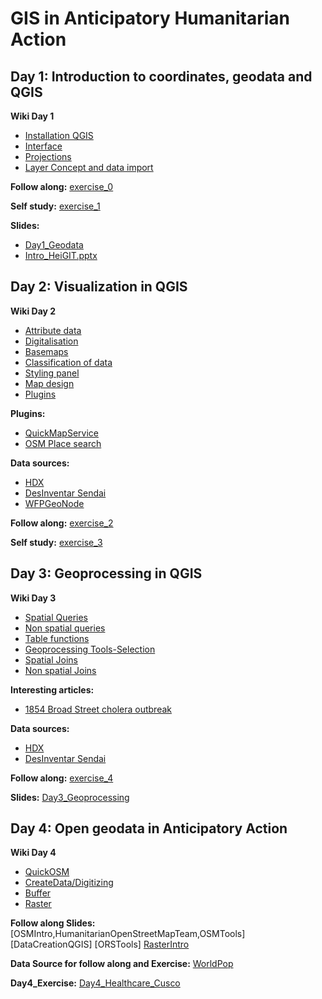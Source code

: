 # GIS in Anticipatory Humanitarian Action

## Day 1: Introduction to coordinates, geodata and QGIS

**Wiki Day 1**

- [Installation QGIS](https://gitlab.com/Alec-SE/gis-in-anticipatory-humanitarian-action/-/wikis/installation-qgis)
- [Interface](https://gitlab.com/Alec-SE/gis-in-anticipatory-humanitarian-action/-/wikis/interface)
- [Projections](https://gitlab.com/Alec-SE/gis-in-anticipatory-humanitarian-action/-/wikis/projections)
- [Layer Concept and data import](https://gitlab.com/Alec-SE/gis-in-anticipatory-humanitarian-action/-/wikis/layer-concept)

**Follow along:** [exercise_0](https://gitlab.com/Alec-SE/gis-in-anticipatory-humanitarian-action/-/tree/main/Exercise_0)

**Self study:** [exercise_1](https://gitlab.com/Alec-SE/gis-in-anticipatory-humanitarian-action/-/tree/main/Exercise_1)

**Slides:** 

- [Day1_Geodata](https://gitlab.com/Alec-SE/gis-in-anticipatory-humanitarian-action/-/blob/main/Day%201_Geodata.pptx)
- [Intro_HeiGIT.pptx](https://gitlab.com/Alec-SE/gis-in-anticipatory-humanitarian-action/-/blob/main/Intro_HeiGIT.pptx)


## Day 2: Visualization in QGIS

**Wiki Day 2**
- [Attribute data](attribute-data)
- [Digitalisation](digitalisation)
- [Basemaps](https://gitlab.com/Alec-SE/gis-in-anticipatory-humanitarian-action/-/wikis/basemaps)
- [Classification of data](https://gitlab.com/Alec-SE/gis-in-anticipatory-humanitarian-action/-/wikis/Classification-of-data)
- [Styling panel](https://gitlab.com/Alec-SE/gis-in-anticipatory-humanitarian-action/-/wikis/Styling-panel)
- [Map design](https://gitlab.com/Alec-SE/gis-in-anticipatory-humanitarian-action/-/wikis/map-design)
- [Plugins](https://gitlab.com/Alec-SE/gis-in-anticipatory-humanitarian-action/-/wikis/Plugins)

**Plugins:**

- [QuickMapService](https://docs.qgis.org/3.16/en/docs/training_manual/qgis_plugins/plugin_examples.html)
- [OSM Place search](http://www.qgistutorials.com/de/docs/downloading_osm_data.html)

**Data sources:**

- [HDX](https://data.humdata.org/)
- [DesInventar Sendai](https://www.desinventar.net/)
- [WFPGeoNode](https://geonode.wfp.org/)


**Follow along:** [exercise_2](https://gitlab.com/Alec-SE/gis-in-anticipatory-humanitarian-action/-/tree/main/Exercise_2)

**Self study:** [exercise_3](https://gitlab.com/Alec-SE/gis-in-anticipatory-humanitarian-action/-/tree/main/Exercise_3)


## Day 3: Geoprocessing in QGIS

**Wiki Day 3**
- [Spatial Queries](https://gitlab.com/Alec-SE/gis-in-anticipatory-humanitarian-action/-/wikis/Spatial-queries)
- [Non spatial queries](https://gitlab.com/Alec-SE/gis-in-anticipatory-humanitarian-action/-/wikis/non-spatial-queries)
- [Table functions](https://gitlab.com/Alec-SE/gis-in-anticipatory-humanitarian-action/-/wikis/table-functions)
- [Geoprocessing Tools-Selection](https://gitlab.com/Alec-SE/gis-in-anticipatory-humanitarian-action/-/wikis/Geoprocessing-tools)
- [Spatial Joins](https://gitlab.com/Alec-SE/gis-in-anticipatory-humanitarian-action/-/wikis/spatial-joins)
- [Non spatial Joins](https://gitlab.com/Alec-SE/gis-in-anticipatory-humanitarian-action/-/wikis/non-spatial-joins)

**Interesting articles:**

- [1854 Broad Street cholera outbreak](https://en.wikipedia.org/wiki/1854_Broad_Street_cholera_outbreak)

**Data sources:**

- [HDX](https://data.humdata.org/)
- [DesInventar Sendai](https://www.desinventar.net/)

**Follow along:** [exercise_4](https://gitlab.com/Alec-SE/gis-in-anticipatory-humanitarian-action/-/tree/main/Exercise_4)

**Slides:** [Day3_Geoprocessing](https://gitlab.com/Alec-SE/gis-in-anticipatory-humanitarian-action/-/blob/main/Day3_Geoprocessing.pptx)


## Day 4: Open geodata in Anticipatory Action

**Wiki Day 4**

- [QuickOSM](https://gitlab.com/Alec-SE/gis-in-anticipatory-humanitarian-action/-/wikis/QuickOSM)
- [CreateData/Digitizing](https://gitlab.com/Alec-SE/gis-in-anticipatory-humanitarian-action/-/wikis/Create%20data%20in%20QGIS/Digitizing)
- [Buffer](https://gitlab.com/Alec-SE/gis-in-anticipatory-humanitarian-action/-/wikis/Buffer)
- [Raster](https://gitlab.com/Alec-SE/gis-in-anticipatory-humanitarian-action/-/wikis/Raster)

**Follow along Slides:**
[OSMIntro,HumanitarianOpenStreetMapTeam,OSMTools]
[DataCreationQGIS]
[ORSTools]
[RasterIntro](https://gitlab.com/Alec-SE/gis-in-anticipatory-humanitarian-action/-/blob/main/Raster.pdf)

**Data Source for follow along and Exercise:**
[WorldPop](https://www.worldpop.org/geodata/summary?id=50047)

**Day4_Exercise:**
[Day4_Healthcare_Cusco](https://gitlab.com/Alec-SE/gis-in-anticipatory-humanitarian-action/-/tree/main/Exercise_Day4)



